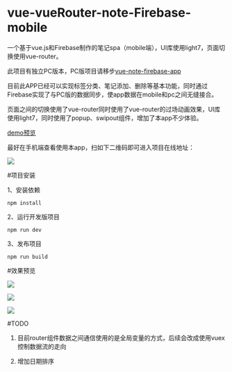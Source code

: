 # vue-vueRouter-note-Firebase-mobile
一个基于vue.js和Firebase制作的笔记spa（mobile端），UI库使用light7，页面切换使用vue-router。

此项目有独立PC版本，PC版项目请移步[vue-note-firebase-app](https://github.com/Geocld/vue-note-firebase-app)

目前此APP已经可以实现标签分类、笔记添加、删除等基本功能，同时通过Firebase实现了与PC版的数据同步，使app数据在mobile和pc之间无缝接合。

页面之间的切换使用了vue-router同时使用了vue-router的过场动画效果，UI库使用light7，同时使用了popup、swipout组件，增加了本app不少体验。


[demo预览](http://geocld.github.io/demo/mobile-note/index.html)

最好在手机端查看使用本app，扫如下二维码即可进入项目在线地址： 

![](http://i.imgur.com/QR5O8PF.png)

#项目安装

1、安装依赖

	npm install

2、运行开发版项目

	npm run dev

3、发布项目

	npm run build


#效果预览

![](http://i.imgur.com/G3t8wfA.png)

![](http://i.imgur.com/hiqElKP.png)

![](http://i.imgur.com/2JolWY1.png)

#TODO
1. 目前router组件数据之间通信使用的是全局变量的方式，后续会改成使用vuex控制数据流的走向

2. 增加日期排序

